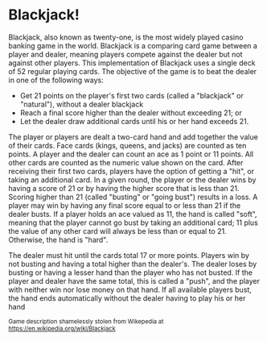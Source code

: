 # Blackjack!

Blackjack, also known as twenty-one, is the most widely played casino banking game in the world. Blackjack is a comparing card game between a player and dealer, meaning players compete against the dealer but not against other players. This implementation of Blackjack uses a single deck of 52 regular playing cards. The objective of the game is to beat the dealer in one of the following ways:
* Get 21 points on the player's first two cards (called a "blackjack" or "natural"), without a dealer blackjack
* Reach a final score higher than the dealer without exceeding 21;
 or
* Let the dealer draw additional cards until his or her hand exceeds 21.

The player or players are dealt a two-card hand and add together the value of their cards. Face cards (kings, queens, and jacks) are counted as ten points. A player and the dealer can count an ace as 1 point or 11 points. All other cards are counted as the numeric value shown on the card. After receiving their first two cards, players have the option of getting a "hit", or taking an additional card. In a given round, the player or the dealer wins by having a score of 21 or by having the higher score that is less than 21. Scoring higher than 21 (called "busting" or "going bust") results in a loss. A player may win by having any final score equal to or less than 21 if the dealer busts. If a player holds an ace valued as 11, the hand is called "soft", meaning that the player cannot go bust by taking an additional card; 11 plus the value of any other card will always be less than or equal to 21. Otherwise, the hand is "hard".

The dealer must hit until the cards total 17 or more points. Players win by not busting and having a total higher than the dealer's. The dealer loses by busting or having a lesser hand than the player who has not busted. If the player and dealer have the same total, this is called a "push", and the player with neither win nor lose money on that hand. If all available players bust, the hand ends automatically without the dealer having to play his or her hand


<sub> Game description shamelessly stolen from Wikepedia at https://en.wikipedia.org/wiki/Blackjack </sub>
